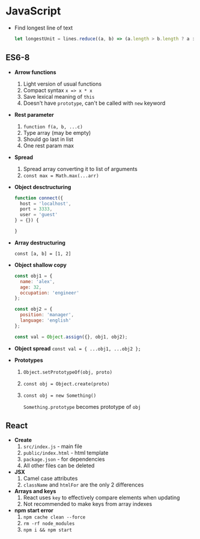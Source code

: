 # JavaScript

* Find longest line of text

  ```javascript
  let longestUnit = lines.reduce((a, b) => (a.length > b.length ? a : b));
  ```

## ES6-8

* **Arrow functions**
  1. Light version of usual functions
  2. Compact syntax `x => x * x`
  3. Save lexical meaning of `this`
  4. Doesn't have `prototype`, can't be called with `new` keyword
* **Rest parameter**
  1. `function f(a, b, ...c)`
  2. Type array \(may be empty\)
  3. Should go last in list
  4. One rest param max
* **Spread**
  1. Spread array converting it to list of arguments
  2. `const max = Math.max(...arr)`
* **Object desctructuring**

  ```javascript
  function connect({
    host = 'localhost',
    port = 3333,
    user = 'guest'
  } = {}) {

  }
  ```

* **Array destructuring**

  `const [a, b] = [1, 2]`

* **Object shallow copy**

  ```javascript
  const obj1 = {
    name: 'alex',
    age: 32,
    occupation: 'engineer'
  };

  const obj2 = {
    position: 'manager',
    language: 'english'
  };

  const val = Object.assign({}, obj1, obj2);
  ```

* **Object spread** `const val = { ...obj1, ...obj2 };`
* **Prototypes**
  1. `Object.setPrototypeOf(obj, proto)`
  2. `const obj = Object.create(proto)`
  3. `const obj = new Something()`

     `Something.prototype` becomes prototype of `obj`

## React

* **Create**
  1. `src/index.js` - main file
  2. `public/index.html` - html template
  3. `package.json` - for dependencies
  4. All other files can be deleted
* **JSX**
  1. Camel case attributes
  2. `className` and `htmlFor` are the only 2 differences
* **Arrays and keys**
  1. React uses `key` to effectively compare elements when updating
  2. Not recommended to make keys from array indexes
* **npm start error**
  1. `npm cache clean --force` 
  2. `rm -rf node_modules`
  3. `npm i && npm start`

